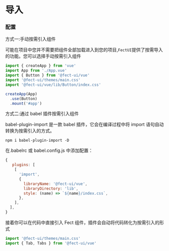# 导入

### 配置

<fe-dot type="success" />方式一:手动按需引入组件

可能在项目中您并不需要把组件全部加载进入到您的项目,`FectUI`提供了按需导入的功能。您可以选择手动按需引入组件

```javascript
import { createApp } from 'vue'
import App from './App.vue'
import { Button } from '@fect-ui/vue'
import '@fect-ui/themes/main.css'
import '@fect-ui/vue/lib/Button/index.css'

createApp(App)
  .use(Button)
  .mount('#app')
```

<fe-dot type="warning" />方式二:通过 babel 插件按需引入组件

babel-plugin-import 是一款 babel 插件，它会在编译过程中将 import 语句自动转换为按需引入的方式。

```shell
npm i babel-plugin-import -D
```

在.babelrc 或 babel.config.js 中添加配置：

```javascript
{
   plugins: [
    [
      'import',
      {
        libraryName: '@fect-ui/vue',
        libraryDirectory: 'lib',
        style: (name) => `${name}/index.css`,
      },
    ],
  ],
}
```

接着你可以在代码中直接引入 Fect 组件，插件会自动将代码转化为按需引入的形式

```javascript
import '@fect-ui/themes/main.css'
import { Tab, Tabs } from '@fect-ui/vue'
```

